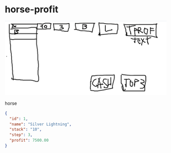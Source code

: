# horse-profit
![image](image_2023_10_15T11_57_08_164Z.png)

horse 
```json
{
  "id": 1,
  "name": "Silver Lightning",
  "stack": "10",
  "step": 3,
  "profit": 7500.00
}
```
